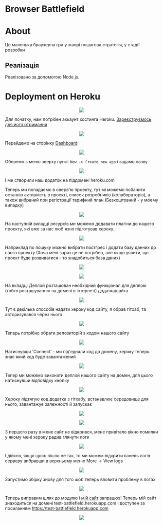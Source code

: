 # Browser Battlefield

# About

Це маленька браузерна гра у жанрі пошагова стратегія, у стадії розробки

## Реалізація

Реалізовано за допомогою Node.js.

# Deployment on Heroku

<p align="center">
  <img src="https://user-images.githubusercontent.com/37350375/113612015-1f0e5280-9604-11eb-83b6-925f444367da.png">
</p>

Для початку, нам потрібен аккаунт хостинга Heroku. [Зареєструємось для його отримання](heroku.com)
<p align="center">
  <img src="https://user-images.githubusercontent.com/54996000/117588852-7b462400-b126-11eb-9902-b0aa924ac607.png">
</p>

Перейдемо на сторінку [Dashboard](https://dashboard.heroku.com)
<p align="center">
  <img src="https://user-images.githubusercontent.com/37350375/113612574-e1f69000-9604-11eb-8a71-c9db5f189bee.png">
</p>

Оберемо з меню зверху пункт `New -> Create new app` і задамо назву
<p align="center">
  <img src="https://user-images.githubusercontent.com/54996000/117589221-94e86b00-b128-11eb-92a6-056a3831ff2e.png">
</p>

І ми створили наш додаток на піддомені heroku.com

Теперь ми попадаємо в оверв'ю проекту, тут мі можемо побачити останню активність в проекті, список розробників (колабораторів), а також вибраний при регістрації тарифний план (Безкоштовний - у моему випадку)
<p align="center">
  <img src="https://user-images.githubusercontent.com/54996000/117589369-4daeaa00-b129-11eb-8ef4-61543ebb7e11.png">
</p>

На наступній вкладці ресурсів ми можемо додавати плагіни до нашего проекту, які вже за нас люб'язно підготував хероку.
<p align="center">
  <img src="https://user-images.githubusercontent.com/54996000/117589475-0543bc00-b12a-11eb-97b6-6b5888a9807a.png">
</p>

Наприклад по пошуку можно вибрати постгрес і додати базу данних до свого проекту (Хоча мені зараз це не потрібно, але якщо уявити, що проект буде розвиватися - то знадобиться база даних)
<p align="center">
  <img src="https://user-images.githubusercontent.com/54996000/117589504-273d3e80-b12a-11eb-935c-62dd097e752a.png">
</p>
<p align="center">
  <img src="https://user-images.githubusercontent.com/54996000/117589505-2e644c80-b12a-11eb-8ddf-e9b0318896cf.png">
</p>

На вкладці Деплой розташован необхідний функціонал для деплою (тобто розташуванню на домені в інтернеті) додатка\сайта

<p align="center">
  <img src="https://user-images.githubusercontent.com/54996000/117589630-fe697900-b12a-11eb-9402-f4a1d26db31c.png">
</p>

Тут є декілька способів надати хероку код сайту, я обрав гітхаб, та авторизувався через нього
<p align="center">
  <img src="https://user-images.githubusercontent.com/54996000/117589669-425c7e00-b12b-11eb-8259-3c4ef02f8f44.png">
</p>

Теперь потрібно обрати репозиторій з кодом нашого сайту
<p align="center">
  <img src="https://user-images.githubusercontent.com/54996000/117589690-69b34b00-b12b-11eb-864b-7e25ab0c4040.png">
</p>

Натиснувши 'Connect' - ми під'еднали код до домену, хероку теперь знає який код буде завантажений

<p align="center">
  <img src="https://user-images.githubusercontent.com/54996000/117590421-ad0fb880-b12f-11eb-935c-67bff8038e75.png">
</p>

Тепер ми можемо виконати деплой нашого сайту на домен, для цього натиснувши відповідку кнопку
<p align="center">
  <img src="https://user-images.githubusercontent.com/54996000/117590445-c44ea600-b12f-11eb-8957-b7ede847cb09.png">
</p>

Хероку підтягую код додатка з гітхабу, встанавлює середовище для нього, завантажує залежності й запускає
<p align="center">
  <img src="https://user-images.githubusercontent.com/54996000/117590476-de888400-b12f-11eb-918b-dc6a9a36deb5.png">
</p>
<p align="center">
  <img src="https://user-images.githubusercontent.com/54996000/117590493-f5c77180-b12f-11eb-90b6-7e8bab85d450.png">
</p>

З першого разу в мене сайт не відкрився, мене привітало вікно помилки у якому мені хероку радив глянути логи
<p align="center">
  <img src="https://user-images.githubusercontent.com/54996000/117590654-d41aba00-b130-11eb-98e7-76be1ec23e5b.png">
</p>

І дійсно, якщо щось пішло не так, то ми можем відкрити панель логів серверу вибравши в верхньому меню More -> View logs
<p align="center">
  <img src="https://user-images.githubusercontent.com/54996000/117590572-75edd700-b130-11eb-9aac-6a79893bd5d8.png">
</p>
Запустимо збірку знову для того щоб теперь вловити проблему в логах
<p align="center">
  <img src="https://user-images.githubusercontent.com/54996000/117590556-62427080-b130-11eb-94bc-868645a3dd16.png">
</p>

Теперь виправим шлях до модулю і [мій сайт](https://test-battlefield.herokuapp.com) запрацюэ!
Теперь мій сайт знаходиться на домені test-battlefield.herokuapp.com і доступен за посиланням https://test-battlefield.herokuapp.com
<p align="center">
  <img src="https://user-images.githubusercontent.com/54996000/117591828-74bfa880-b136-11eb-9064-7d2dbb49040a.png">
</p>
